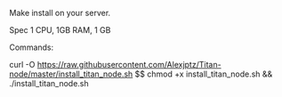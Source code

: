 Make install on your server.

Spec
1 CPU, 
1GB RAM, 
1 GB

Commands:

curl -O https://raw.githubusercontent.com/Alexjptz/Titan-node/master/install_titan_node.sh $$ chmod +x install_titan_node.sh && ./install_titan_node.sh
